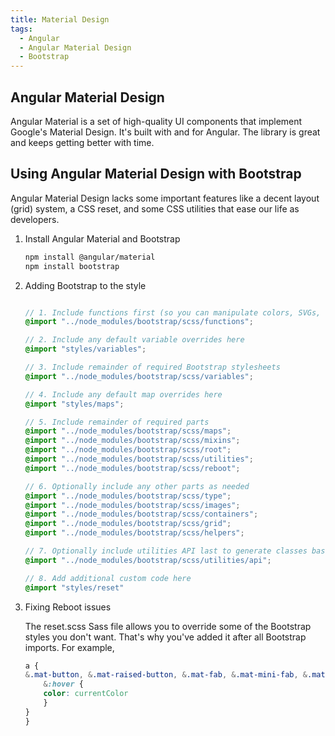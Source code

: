 ```yaml
---
title: Material Design
tags:
  - Angular
  - Angular Material Design
  - Bootstrap
---
```


## Angular Material Design

Angular Material is a set of high-quality UI components that implement Google's Material Design. It's built with and for Angular. The library is great and keeps getting better with time. 

## Using Angular Material Design with Bootstrap

Angular Material Design lacks some important features like a decent layout (grid) system, a CSS reset, and some CSS utilities that ease our life as developers.

1. Install Angular Material and Bootstrap

    ```zsh
    npm install @angular/material
    npm install bootstrap
    ```

2. Adding Bootstrap to the style

    ```scss title="src/style.scss"

    // 1. Include functions first (so you can manipulate colors, SVGs, calc, etc)
    @import "../node_modules/bootstrap/scss/functions";

    // 2. Include any default variable overrides here
    @import "styles/variables";

    // 3. Include remainder of required Bootstrap stylesheets
    @import "../node_modules/bootstrap/scss/variables";

    // 4. Include any default map overrides here
    @import "styles/maps";

    // 5. Include remainder of required parts
    @import "../node_modules/bootstrap/scss/maps";
    @import "../node_modules/bootstrap/scss/mixins";
    @import "../node_modules/bootstrap/scss/root";
    @import "../node_modules/bootstrap/scss/utilities";
    @import "../node_modules/bootstrap/scss/reboot";

    // 6. Optionally include any other parts as needed
    @import "../node_modules/bootstrap/scss/type";
    @import "../node_modules/bootstrap/scss/images";
    @import "../node_modules/bootstrap/scss/containers";
    @import "../node_modules/bootstrap/scss/grid";
    @import "../node_modules/bootstrap/scss/helpers";

    // 7. Optionally include utilities API last to generate classes based on the Sass map in `_utilities.scss`
    @import "../node_modules/bootstrap/scss/utilities/api";

    // 8. Add additional custom code here
    @import "styles/reset"

    ```

3. Fixing Reboot issues

    The reset.scss Sass file allows you to override some of the Bootstrap styles you don't want. That's why you've added it after all Bootstrap imports. For example,

    ```scss title="reset.scss"
    a {
    &.mat-button, &.mat-raised-button, &.mat-fab, &.mat-mini-fab, &.mat-list-item {
        &:hover {
        color: currentColor
        }
    }
    }
    ```